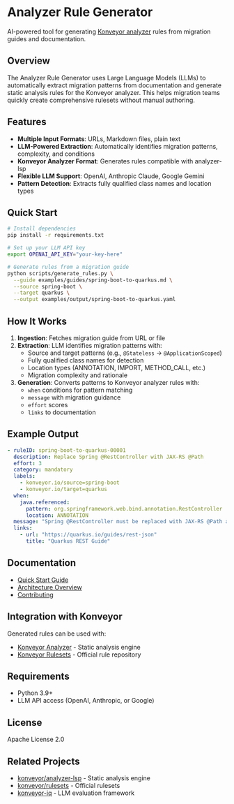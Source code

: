 # Analyzer Rule Generator

AI-powered tool for generating [Konveyor analyzer](https://github.com/konveyor/analyzer-lsp) rules from migration guides and documentation.

## Overview

The Analyzer Rule Generator uses Large Language Models (LLMs) to automatically extract migration patterns from documentation and generate static analysis rules for the Konveyor analyzer. This helps migration teams quickly create comprehensive rulesets without manual authoring.

## Features

- **Multiple Input Formats**: URLs, Markdown files, plain text
- **LLM-Powered Extraction**: Automatically identifies migration patterns, complexity, and conditions
- **Konveyor Analyzer Format**: Generates rules compatible with analyzer-lsp
- **Flexible LLM Support**: OpenAI, Anthropic Claude, Google Gemini
- **Pattern Detection**: Extracts fully qualified class names and location types

## Quick Start

```bash
# Install dependencies
pip install -r requirements.txt

# Set up your LLM API key
export OPENAI_API_KEY="your-key-here"

# Generate rules from a migration guide
python scripts/generate_rules.py \
  --guide examples/guides/spring-boot-to-quarkus.md \
  --source spring-boot \
  --target quarkus \
  --output examples/output/spring-boot-to-quarkus.yaml
```

## How It Works

1. **Ingestion**: Fetches migration guide from URL or file
2. **Extraction**: LLM identifies migration patterns with:
   - Source and target patterns (e.g., `@Stateless` → `@ApplicationScoped`)
   - Fully qualified class names for detection
   - Location types (ANNOTATION, IMPORT, METHOD_CALL, etc.)
   - Migration complexity and rationale
3. **Generation**: Converts patterns to Konveyor analyzer rules with:
   - `when` conditions for pattern matching
   - `message` with migration guidance
   - `effort` scores
   - `links` to documentation

## Example Output

```yaml
- ruleID: spring-boot-to-quarkus-00001
  description: Replace Spring @RestController with JAX-RS @Path
  effort: 3
  category: mandatory
  labels:
    - konveyor.io/source=spring-boot
    - konveyor.io/target=quarkus
  when:
    java.referenced:
      pattern: org.springframework.web.bind.annotation.RestController
      location: ANNOTATION
  message: "Spring @RestController must be replaced with JAX-RS @Path annotation for Quarkus compatibility"
  links:
    - url: "https://quarkus.io/guides/rest-json"
      title: "Quarkus REST Guide"
```

## Documentation

- [Quick Start Guide](docs/QUICKSTART.md)
- [Architecture Overview](docs/ARCHITECTURE.md)
- [Contributing](docs/CONTRIBUTING.md)

## Integration with Konveyor

Generated rules can be used with:
- [Konveyor Analyzer](https://github.com/konveyor/analyzer-lsp) - Static analysis engine
- [Konveyor Rulesets](https://github.com/konveyor/rulesets) - Official rule repository

## Requirements

- Python 3.9+
- LLM API access (OpenAI, Anthropic, or Google)

## License

Apache License 2.0

## Related Projects

- [konveyor/analyzer-lsp](https://github.com/konveyor/analyzer-lsp) - Static analysis engine
- [konveyor/rulesets](https://github.com/konveyor/rulesets) - Official rulesets
- [konveyor-iq](https://github.com/tsanders-rh/konveyor-iq) - LLM evaluation framework
